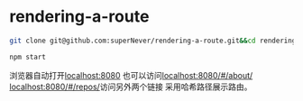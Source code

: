 # rendering-a-route
```bash
git clone git@github.com:superNever/rendering-a-route.git&&cd rendering-a-route&&npm install

npm start
```
浏览器自动打开[localhost:8080](localhost:8080)
也可以访问[localhost:8080/#/about/](localhost:8080/#/about/)
[localhost:8080/#/repos/](localhost:8080/#/repos/)访问另外两个链接
采用哈希路径展示路由。

